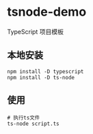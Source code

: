 # tsnode-demo

TypeScript 项目模板

## 本地安装

```
npm install -D typescript
npm install -D ts-node
```

## 使用

```
# 执行ts文件
ts-node script.ts
```
